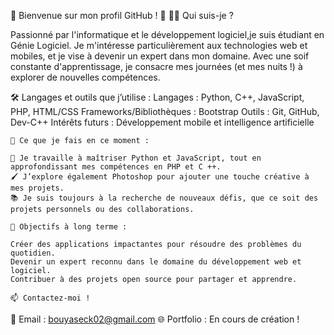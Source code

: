 🌟 Bienvenue sur mon profil GitHub ! 🚀
👨‍💻 Qui suis-je ?

Passionné par l'informatique et le développement logiciel,je suis étudiant en Génie Logiciel. 
Je m'intéresse particulièrement aux technologies web et mobiles, et je vise à devenir un expert dans mon domaine. 
Avec une soif constante d'apprentissage, je consacre mes journées (et mes nuits !) à explorer de nouvelles compétences.

🛠️ Langages et outils que j’utilise :
    Langages : Python, C++, JavaScript, PHP, HTML/CSS
    Frameworks/Bibliothèques : Bootstrap
    Outils : Git, GitHub, Dev-C++
    Intérêts futurs : Développement mobile et intelligence artificielle

    🌱 Ce que je fais en ce moment :

    🌌 Je travaille à maîtriser Python et JavaScript, tout en approfondissant mes compétences en PHP et C ++.
    🖌️ J’explore également Photoshop pour ajouter une touche créative à mes projets.
    📚 Je suis toujours à la recherche de nouveaux défis, que ce soit des projets personnels ou des collaborations.

    🎯 Objectifs à long terme :

    Créer des applications impactantes pour résoudre des problèmes du quotidien.
    Devenir un expert reconnu dans le domaine du développement web et logiciel.
    Contribuer à des projets open source pour partager et apprendre.

    📫 Contactez-moi !

💌 Email : bouyaseck02@gmail.com
🌐 Portfolio : En cours de création !
